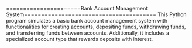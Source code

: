 ======================Bank Account Management System=======================================
This Python program simulates a basic bank account management system with functionalities for 
creating accounts, depositing funds, withdrawing funds, and transferring funds between accounts. 
Additionally, it includes a specialized account type that rewards deposits with interest.

